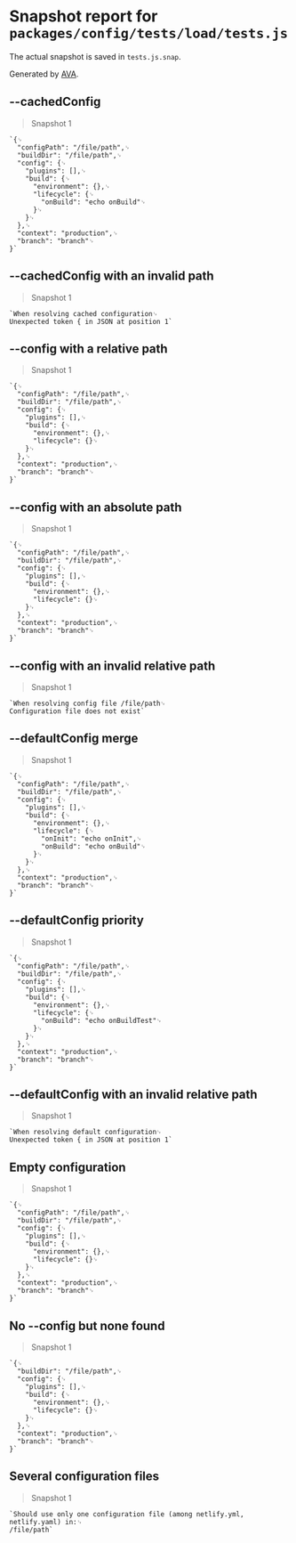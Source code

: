 # Snapshot report for `packages/config/tests/load/tests.js`

The actual snapshot is saved in `tests.js.snap`.

Generated by [AVA](https://ava.li).

## --cachedConfig

> Snapshot 1

    `{␊
      "configPath": "/file/path",␊
      "buildDir": "/file/path",␊
      "config": {␊
        "plugins": [],␊
        "build": {␊
          "environment": {},␊
          "lifecycle": {␊
            "onBuild": "echo onBuild"␊
          }␊
        }␊
      },␊
      "context": "production",␊
      "branch": "branch"␊
    }`

## --cachedConfig with an invalid path

> Snapshot 1

    `When resolving cached configuration␊
    Unexpected token { in JSON at position 1`

## --config with a relative path

> Snapshot 1

    `{␊
      "configPath": "/file/path",␊
      "buildDir": "/file/path",␊
      "config": {␊
        "plugins": [],␊
        "build": {␊
          "environment": {},␊
          "lifecycle": {}␊
        }␊
      },␊
      "context": "production",␊
      "branch": "branch"␊
    }`

## --config with an absolute path

> Snapshot 1

    `{␊
      "configPath": "/file/path",␊
      "buildDir": "/file/path",␊
      "config": {␊
        "plugins": [],␊
        "build": {␊
          "environment": {},␊
          "lifecycle": {}␊
        }␊
      },␊
      "context": "production",␊
      "branch": "branch"␊
    }`

## --config with an invalid relative path

> Snapshot 1

    `When resolving config file /file/path␊
    Configuration file does not exist`

## --defaultConfig merge

> Snapshot 1

    `{␊
      "configPath": "/file/path",␊
      "buildDir": "/file/path",␊
      "config": {␊
        "plugins": [],␊
        "build": {␊
          "environment": {},␊
          "lifecycle": {␊
            "onInit": "echo onInit",␊
            "onBuild": "echo onBuild"␊
          }␊
        }␊
      },␊
      "context": "production",␊
      "branch": "branch"␊
    }`

## --defaultConfig priority

> Snapshot 1

    `{␊
      "configPath": "/file/path",␊
      "buildDir": "/file/path",␊
      "config": {␊
        "plugins": [],␊
        "build": {␊
          "environment": {},␊
          "lifecycle": {␊
            "onBuild": "echo onBuildTest"␊
          }␊
        }␊
      },␊
      "context": "production",␊
      "branch": "branch"␊
    }`

## --defaultConfig with an invalid relative path

> Snapshot 1

    `When resolving default configuration␊
    Unexpected token { in JSON at position 1`

## Empty configuration

> Snapshot 1

    `{␊
      "configPath": "/file/path",␊
      "buildDir": "/file/path",␊
      "config": {␊
        "plugins": [],␊
        "build": {␊
          "environment": {},␊
          "lifecycle": {}␊
        }␊
      },␊
      "context": "production",␊
      "branch": "branch"␊
    }`

## No --config but none found

> Snapshot 1

    `{␊
      "buildDir": "/file/path",␊
      "config": {␊
        "plugins": [],␊
        "build": {␊
          "environment": {},␊
          "lifecycle": {}␊
        }␊
      },␊
      "context": "production",␊
      "branch": "branch"␊
    }`

## Several configuration files

> Snapshot 1

    `Should use only one configuration file (among netlify.yml, netlify.yaml) in:␊
    /file/path`
